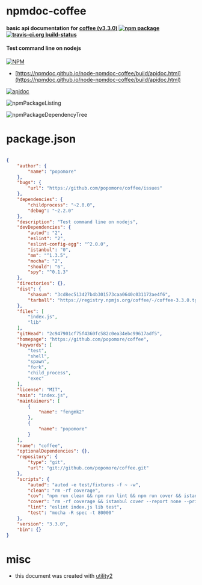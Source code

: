 # npmdoc-coffee

#### basic api documentation for  [coffee (v3.3.0)](https://github.com/popomore/coffee)  [![npm package](https://img.shields.io/npm/v/npmdoc-coffee.svg?style=flat-square)](https://www.npmjs.org/package/npmdoc-coffee) [![travis-ci.org build-status](https://api.travis-ci.org/npmdoc/node-npmdoc-coffee.svg)](https://travis-ci.org/npmdoc/node-npmdoc-coffee)

#### Test command line on nodejs

[![NPM](https://nodei.co/npm/coffee.png?downloads=true&downloadRank=true&stars=true)](https://www.npmjs.com/package/coffee)

- [https://npmdoc.github.io/node-npmdoc-coffee/build/apidoc.html](https://npmdoc.github.io/node-npmdoc-coffee/build/apidoc.html)

[![apidoc](https://npmdoc.github.io/node-npmdoc-coffee/build/screenCapture.buildCi.browser.%252Ftmp%252Fbuild%252Fapidoc.html.png)](https://npmdoc.github.io/node-npmdoc-coffee/build/apidoc.html)

![npmPackageListing](https://npmdoc.github.io/node-npmdoc-coffee/build/screenCapture.npmPackageListing.svg)

![npmPackageDependencyTree](https://npmdoc.github.io/node-npmdoc-coffee/build/screenCapture.npmPackageDependencyTree.svg)



# package.json

```json

{
    "author": {
        "name": "popomore"
    },
    "bugs": {
        "url": "https://github.com/popomore/coffee/issues"
    },
    "dependencies": {
        "childprocess": "~2.0.0",
        "debug": "~2.2.0"
    },
    "description": "Test command line on nodejs",
    "devDependencies": {
        "autod": "2",
        "eslint": "2",
        "eslint-config-egg": "^2.0.0",
        "istanbul": "0",
        "mm": "^1.3.5",
        "mocha": "2",
        "should": "6",
        "spy": "^0.1.3"
    },
    "directories": {},
    "dist": {
        "shasum": "3cd8ec513427b4b301573caa0640c031172ae4f6",
        "tarball": "https://registry.npmjs.org/coffee/-/coffee-3.3.0.tgz"
    },
    "files": [
        "index.js",
        "lib"
    ],
    "gitHead": "2c947901cf75f4360fc582c0ea34ebc99617adf5",
    "homepage": "https://github.com/popomore/coffee",
    "keywords": [
        "test",
        "shell",
        "spawn",
        "fork",
        "child_process",
        "exec"
    ],
    "license": "MIT",
    "main": "index.js",
    "maintainers": [
        {
            "name": "fengmk2"
        },
        {
            "name": "popomore"
        }
    ],
    "name": "coffee",
    "optionalDependencies": {},
    "repository": {
        "type": "git",
        "url": "git://github.com/popomore/coffee.git"
    },
    "scripts": {
        "autod": "autod -e test/fixtures -f ~ -w",
        "clean": "rm -rf coverage",
        "cov": "npm run clean && npm run lint && npm run cover && istanbul report --root coverage text-summary json lcov",
        "cover": "rm -rf coverage && istanbul cover --report none --print none node_modules/mocha/bin/_mocha -- -R spec -t 80000",
        "lint": "eslint index.js lib test",
        "test": "mocha -R spec -t 80000"
    },
    "version": "3.3.0",
    "bin": {}
}
```



# misc
- this document was created with [utility2](https://github.com/kaizhu256/node-utility2)
